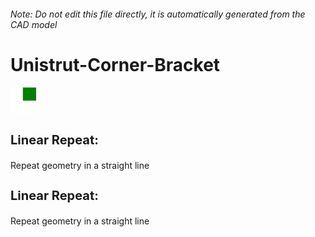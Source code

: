 ###### Note: Do not edit this file directly, it is automatically generated from the CAD model

# Unistrut-Corner-Bracket

![](/project.svg)

<h3 style="font-size:20px;"><strong>Linear Repeat:</strong></h3>Repeat geometry in a straight line


<h3 style="font-size:20px;"><strong>Linear Repeat:</strong></h3>Repeat geometry in a straight line


